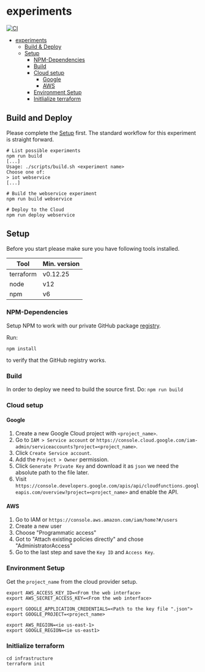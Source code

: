 # experiments

[![CI](https://github.com/FaaSterMetrics/experiments/workflows/CI/badge.svg)](https://github.com/FaaSterMetrics/experiments/actions?query=workflow%3ACI+branch%3Amaster)

- [experiments](#experiments)
  * [Build & Deploy](#build-and-deploy)
  * [Setup](#setup)
    + [NPM-Dependencies](#npm-dependencies)
    + [Build](#build)
    + [Cloud setup](#cloud-setup)
      - [Google](#google)
      - [AWS](#aws)
    + [Environment Setup](#environment-setup)
    + [Initlialize terraform](#initlialize-terraform)


## Build and Deploy

Please complete the [Setup](#setup) first.
The standard workflow for this experiment is straight forward.


```shell
# List possible experiments
npm run build
[...]
Usage: ./scripts/build.sh <experiment name>
Choose one of:
> iot webservice
[...]

# Build the webservice experiment
npm run build webservice

# Deploy to the Cloud
npm run deploy webservice
```


## Setup

Before you start please make sure you have following tools installed.

| Tool      | Min. version |
|-----------|--------------|
| terraform | v0.12.25     |
| node      | v12          |
| npm       | v6           |

### NPM-Dependencies

Setup NPM to work with our private GitHub package [registry](https://help.github.com/en/packages/using-github-packages-with-your-projects-ecosystem/configuring-npm-for-use-with-github-packages).

Run:

```shell
npm install
```

to verify that the GitHub registry works.

### Build 

In order to deploy we need to build the source first. Do: `npm run build` 

### Cloud setup

#### Google

1. Create a new Google Cloud project with `<project_name>`.
2. Go to `IAM > Service account` or `https://console.cloud.google.com/iam-admin/serviceaccounts?project=<project_name>`.
3. Click `Create Service account`.
4. Add the `Project > Owner` permission.
5. Click `Generate Private Key` and download it as `json` we need the absolute path to the file later.
6. Visit `https://console.developers.google.com/apis/api/cloudfunctions.googleapis.com/overview?project=<project_name>` and enable the API.

#### AWS

1. Go to IAM or `https://console.aws.amazon.com/iam/home?#/users`
2. Create a new user
3. Choose "Programmatic access"
4. Got to "Attach existing policies directly" and chose "AdministratorAccess"
5. Go to the last step and save the `Key ID` and `Access Key`.

### Environment Setup

Get the `project_name` from the cloud provider setup.

```shell
export AWS_ACCESS_KEY_ID=<From the web interface>
export AWS_SECRET_ACCESS_KEY=<From the web interface>

export GOOGLE_APPLICATION_CREDENTIALS=<Path to the key file ".json">
export GOOGLE_PROJECT=<project_name>

export AWS_REGION=<ie us-east-1>
export GOOGLE_REGION=<ie us-east1>
```

### Initlialize terraform

```shell
cd infrastructure
terraform init
```

